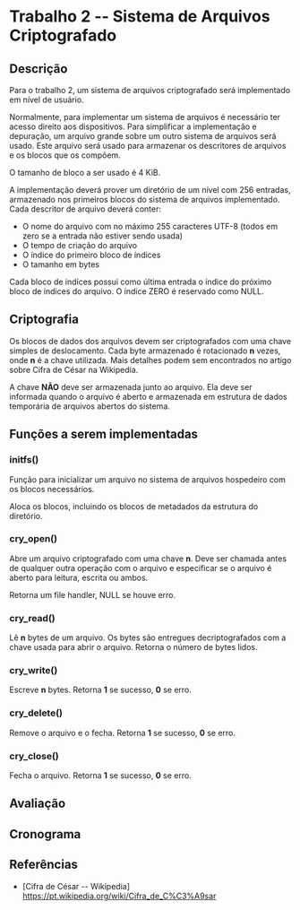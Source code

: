 # Trabalho 2 -- Sistema de Arquivos Criptografado

## Descrição 

Para o trabalho 2, um sistema de arquivos criptografado será implementado em nível de usuário. 

Normalmente, para implementar um sistema de arquivos é necessário ter acesso direito aos dispositivos. Para simplificar a implementação e depuração, um arquivo grande sobre um outro sistema de arquivos será usado. Este arquivo será usado para armazenar os descritores de arquivos e os blocos que os compõem.

O tamanho de bloco a ser usado é 4 KiB. 

A implementação deverá prover um diretório de um nível com 256 entradas, armazenado nos primeiros blocos do sistema de arquivos implementado. Cada descritor de arquivo deverá conter:

- O nome do arquivo com no máximo 255 caracteres UTF-8 (todos em zero se a entrada não estiver sendo usada)
- O tempo de criação do arquivo
- O índice do primeiro bloco de índices
- O tamanho em bytes 

Cada bloco de indíces possui como última entrada o índice do próximo bloco de índices do arquivo. O índice ZERO é reservado como NULL.

## Criptografia

Os blocos de dados dos arquivos devem ser criptografados com uma chave simples de deslocamento. Cada byte armazenado é rotacionado **n** vezes, onde **n** é a chave utilizada. Mais detalhes podem sem encontrados no artigo sobre Cifra de César na Wikipedia.

A chave **NÃO** deve ser armazenada junto ao arquivo. Ela deve ser informada quando o arquivo é aberto e armazenada em estrutura de dados temporária de arquivos abertos do sistema. 

## Funções a serem implementadas

### initfs()

Função para inicializar um arquivo no sistema de arquivos hospedeiro com os blocos necessários.

Aloca os blocos, incluindo os blocos de metadados da estrutura do diretório.

### cry_open()

Abre um arquivo criptografado com uma chave **n**. Deve ser chamada antes de qualquer outra operação com o arquivo e especificar se o arquivo é aberto para leitura, escrita ou ambos.

Retorna um file handler, NULL se houve erro.

### cry_read() 

Lê **n** bytes de um arquivo. Os bytes são entregues decriptografados com a chave usada para abrir o arquivo. Retorna o número de bytes lidos.

### cry_write()

Escreve **n** bytes. Retorna **1** se sucesso, **0** se erro.

### cry_delete()

Remove o arquivo e o fecha.  Retorna **1** se sucesso, **0** se erro.

### cry_close() 

Fecha o arquivo.  Retorna **1** se sucesso, **0** se erro.


## Avaliação


## Cronograma



## Referências

* [Cifra de César -- Wikipedia] https://pt.wikipedia.org/wiki/Cifra_de_C%C3%A9sar

